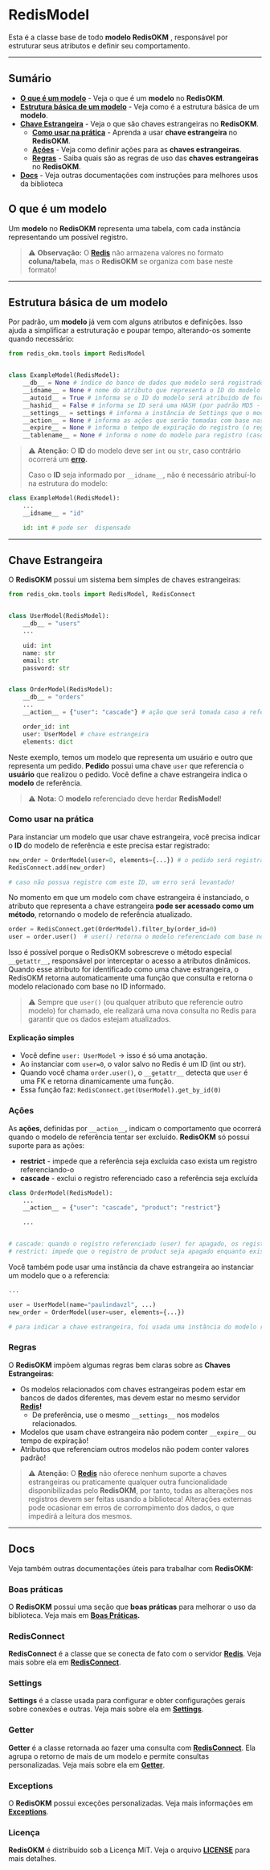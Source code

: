 # RedisModel

Esta é a classe base de todo  **modelo RedisOKM** , responsável por estruturar seus atributos e definir seu comportamento.

---

## Sumário

- **[O que é um modelo](#o-que-é-um-modelo "Veja o que define um modelo")** - Veja o que é um **modelo** no **RedisOKM**.
- **[Estrutura básica de um modelo](#estrutura-básica-de-um-modelo)** - Veja como é a estrutura básica de um **modelo**.
- **[Chave Estrangeira](#chave-estrangeira)** - Veja o que são chaves estrangeiras no **RedisOKM**.
  - **[Como usar na prática](#como-usar-na-prática)** - Aprenda a usar **chave estrangeira** no **RedisOKM**.
  - **[Ações](#ações)** - Veja como definir ações para as **chaves estrangeiras**.
  - **[Regras](#regras)** - Saiba quais são as regras de uso das **chaves estrangeiras** no **RedisOKM**.
- **[Docs](#docs "Outras documentações")** - Veja outras documentações com instruções para melhores usos da biblioteca

## O que é um modelo

Um **modelo** no **RedisOKM** representa uma tabela, com cada instância representando um possível registro.

> ⚠️ **Observação:** O **[Redis](https://redis.io/ "Redis - The Real-time Data Platform")** não armazena valores no formato **coluna/tabela**, mas o **RedisOKM** se organiza com base neste formato!

---

## Estrutura básica de um modelo

Por padrão, um **modelo** já vem com alguns atributos e definições. Isso ajuda a simplificar a estruturação e poupar tempo, alterando-os somente quando necessário:

```python
from redis_okm.tools import RedisModel


class ExampleModel(RedisModel):
	__db__ = None # índice do banco de dados que modelo será registrado (obrigatório declará-lo)
	__idname__ = None # nome do atributo que representa o ID do modelo (caso não declarado será o primeiro atributo do modelo)
	__autoid__ = True # informa se o ID do modelo será atribuido de forma automática, com base na quantidade de registros do modelo
	__hashid__ = False # informa se ID será uma HASH (por padrão MD5 - pode ser alterada com Settings)
	__settings__ = settings # informa a instância de Settings que o modelo usará (por padrão a instância base)
	__action__ = None # informa as ações que serão tomadas com base nas chaves estrangeiras (obrigatório caso use chaves estrangeiras – cada chave deve estar mapeada para "restrict" ou "cascade")
	__expire__ = None # informa o tempo de expiração do registro (o registro não expira se não for definido)
	__tablename__ = None # informa o nome do modelo para registro (caso não informado será o nome da classe em minúsculo - examplemodel)
```

> ⚠️ **Atenção:** O **ID** do modelo deve ser `int` ou `str`, caso contrário ocorrerá um **[erro](./Exceptions "redis-modelypeValueException").**
>
> Caso o **ID** seja informado por `__idname__`, não é necessário atribuí-lo na estrutura do modelo:

```python
class ExampleModel(RedisModel):
	...
	__idname__ = "id"

	id: int # pode ser  dispensado
```

---

## Chave Estrangeira

O **RedisOKM** possui um sistema bem simples de chaves estrangeiras:

```python
from redis_okm.tools import RedisModel, RedisConnect


class UserModel(RedisModel):
	__db__ = "users"
	...

	uid: int
	name: str
	email: str
	password: str


class OrderModel(RedisModel):
	__db__ = "orders"
	...
	__action__ = {"user": "cascade"} # ação que será tomada caso a referência seja excluída (cascade/restrict)

	order_id: int
	user: UserModel # chave estrangeira
	elements: dict
```

Neste exemplo, temos um modelo que representa um usuário e outro que representa um pedido. **Pedido** possui uma chave `user` que referencia o **usuário** que realizou o pedido. Você define a chave estrangeira indica o **modelo** de referência.

> ⚠️ **Nota:** O **modelo** referenciado deve herdar **RedisModel**!

### Como usar na prática

Para instanciar um modelo que usar chave estrangeira, você precisa indicar o **ID** do modelo de referência e este precisa estar registrado:

```python
new_order = OrderModel(user=0, elements={...}) # o pedido será registrado referenciando o registro do usuário com ID 0
RedisConnect.add(new_order)

# caso não possua registro com este ID, um erro será levantado!
```

No momento em que um modelo com chave estrangeira é instanciado, o atributo que representa a chave estrangeira **pode ser acessado como um método**, retornando o modelo de referência atualizado.

```python
order = RedisConnect.get(OrderModel).filter_by(order_id=0)
user = order.user()  # user() retorna o modelo referenciado com base no ID salvo
```

Isso é possível porque o RedisOKM sobrescreve o método especial `__getattr__`, responsável por interceptar o acesso a atributos dinâmicos. Quando esse atributo for identificado como uma chave estrangeira, o RedisOKM retorna automaticamente uma função que consulta e retorna o modelo relacionado com base no ID informado.

> ⚠️ Sempre que `user()` (ou qualquer atributo que referencie outro modelo) for chamado, ele realizará uma nova consulta no Redis para garantir que os dados estejam atualizados.

#### Explicação simples

- Você define `user: UserModel` → isso é só uma anotação.
- Ao instanciar com `user=0`, o valor salvo no Redis é um ID (int ou str).
- Quando você chama `order.user()`, o `__getattr__` detecta que `user` é uma FK e retorna dinamicamente uma função.
- Essa função faz: `RedisConnect.get(UserModel).get_by_id(0)`

### Ações

As **ações**, definidas por `__action__`, indicam o comportamento que ocorrerá quando o modelo de referência tentar ser excluído. **RedisOKM** só possui suporte para as ações:

- **restrict** - impede que a referência seja excluída caso exista um registro referenciando-o
- **cascade** - exclui o registro referenciado caso a referência seja excluída

```python
class OrderModel(RedisModel):
	...
	__action__ = {"user": "cascade", "product": "restrict"}

	...


# cascade: quando o registro referenciado (user) for apagado, os registros que o referenciam (OrderModel) também serão apagados
# restrict: impede que o registro de product seja apagado enquanto existir um registro de OrderModel
```

Você também pode usar uma instância da chave estrangeira ao instanciar um modelo que o a referencia:

```python
...

user = UserModel(name="paulindavzl", ...)
new_order = OrderModel(user=user, elements={...}) 

# para indicar a chave estrangeira, foi usada uma instância do modelo referenciado (user - UserModel)
```

### Regras

O **RedisOKM** impõem algumas regras bem claras sobre as **Chaves Estrangeiras**:

- Os modelos relacionados com chaves estrangeiras podem estar em bancos de dados diferentes, mas devem estar no mesmo servidor **[Redis](https://redis.io/ "Redis - The Real-time Data Platform")!**
  - De preferência, use o mesmo `__settings__` nos modelos relacionados.
- Modelos que usam chave estrangeira não podem conter `__expire__` ou tempo de expiração!
- Atributos que referenciam outros modelos não podem conter valores padrão!

> ⚠️ **Atenção:** O **[Redis](https://redis.io/ "Redis - The Real-time Data Platform")** não oferece nenhum suporte a chaves estrangeiras ou praticamente qualquer outra funcionalidade disponibilizadas pelo **RedisOKM**, por tanto, todas as alterações nos registros devem ser feitas usando a biblioteca! Alterações externas pode ocasionar em erros de corrompimento dos dados, o que impedirá a leitura dos mesmos.

---

## Docs

Veja também outras documentações úteis para trabalhar com **RedisOKM:**

### Boas práticas

O **RedisOKM** possui uma seção que **boas práticas** para melhorar o uso da biblioteca. Veja mais em **[Boas Práticas](./good-practices.md "Veja mais sobre Boas Práticas.").**

### RedisConnect

**RedisConnect** é a classe que se conecta de fato com o servidor **[Redis](https://redis.io/ "Redis - The Real-time Data Platform")**. Veja mais sobre ela em **[RedisConnect](./redis-connect.md "Veja mais sobre RedisConnect")**.

### Settings

**Settings** é a classe usada para configurar e obter configurações gerais sobre conexões e outras. Veja mais sobre ela em **[Settings](./settings.md "Veja mais sobre Settings")**.

### Getter

**Getter** é a classe retornada ao fazer uma consulta com **[RedisConnect](#RedisConnect "Veja mais sobre RedisConnect")**. Ela agrupa o retorno de mais de um modelo e permite consultas personalizadas. Veja mais sobre ela em **[Getter](./getter.md "Veja mais sobre Getter")**.

### Exceptions

O **RedisOKM** possui exceções personalizadas. Veja mais informações em **[Exceptions](./exceptions.md "Veja mais sobre Exceptions")**.

### Licença

**RedisOKM** é distribuído sob a Licença MIT. Veja o arquivo **[LICENSE](./LICENSE "LICENÇA de uso")** para mais detalhes.

